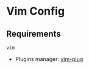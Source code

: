 # Vim Config

## Requirements

`vim`

- Plugins manager: [vim-plug](https://github.com/junegunn/vim-plug)
